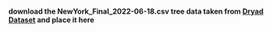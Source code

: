#### download the NewYork_Final_2022-06-18.csv tree data taken from [Dryad Dataset](https://datadryad.org/stash/dataset/doi:10.5061/dryad.2jm63xsrf) and place it here